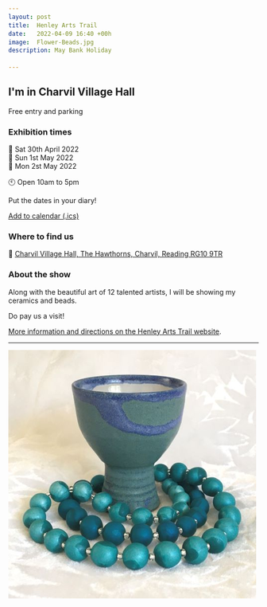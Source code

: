 ```yaml
---
layout: post
title:  Henley Arts Trail
date:   2022-04-09 16:40 +00h
image:  Flower-Beads.jpg
description: May Bank Holiday 

---
```


## I'm in Charvil Village Hall

Free entry and parking

### Exhibition times

📆 Sat 30th April 2022  
📆 Sun 1st May 2022  
📆 Mon 2st May 2022

🕙 Open 10am to 5pm

Put the dates in your diary!

[Add to calendar (.ics)](/calendar/hats.ics)

### Where to find us

📍 [Charvil Village Hall, The Hawthorns, Charvil, Reading RG10 9TR](https://goo.gl/maps/EUwkoS1fJapzpqPHA)

### About the show

Along with the beautiful art of 12 talented artists, I will be showing my ceramics and beads.

Do pay us a visit!

[More information and directions on the Henley Arts Trail website](https://www.henleyartstrail.com/19-twyford-studios.html).

----

![Goblet with beads](/images/Goblet-with-Beads.jpg)
